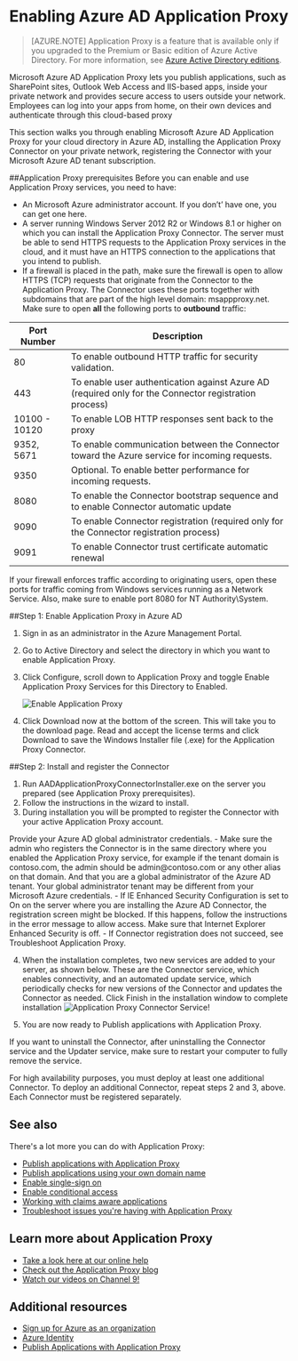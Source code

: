 <properties
	pageTitle="Enabling Azure AD Application Proxy"
	description="Covers how to get up and running with Azure AD Application Proxy."
	services="active-directory"
	documentationCenter=""
	authors="rkarlin"
	manager="StevenPo"
	editor=""/>

<tags
	ms.service="active-directory"
	ms.workload="identity"
	ms.tgt_pltfrm="na"
	ms.devlang="na"
	ms.topic="article"
	ms.date="10/12/2015"
	ms.author="rkarlin"/>

# Enabling Azure AD Application Proxy
> [AZURE.NOTE] Application Proxy is a feature that is available only if you upgraded to the Premium or Basic edition of Azure Active Directory. For more information, see [Azure Active Directory editions](active-directory-editions.md).

Microsoft Azure AD Application Proxy lets you publish applications, such as SharePoint sites, Outlook Web Access and IIS-based apps, inside your private network and provides secure access to users outside your network. Employees can log into your apps from home, on their own devices and authenticate through this cloud-based proxy

This section walks you through enabling Microsoft Azure AD Application Proxy for your cloud directory in Azure AD, installing the Application Proxy Connector on your private network, registering the Connector with your Microsoft Azure AD tenant subscription.

##Application Proxy prerequisites
Before you can enable and use Application Proxy services, you need to have:

- An Microsoft Azure administrator account. If you don’t’ have one, you can get one here.
- A server running Windows Server 2012 R2 or Windows 8.1 or higher on which you can install the Application Proxy Connector. The server must be able to send HTTPS requests to the Application Proxy services in the cloud, and it must have an HTTPS connection to the applications that you intend to publish. 
- If a firewall is placed in the path, make sure the firewall is open to allow HTTPS (TCP) requests that originate from the Connector to the Application Proxy. The Connector uses these ports together with subdomains that are part of the high level domain: msappproxy.net. Make sure to open **all** the following ports to **outbound** traffic:

Port Number | Description
--- | ---
80 | To enable outbound HTTP traffic for security validation.
443 | To enable user authentication against Azure AD (required only for the Connector registration process)
10100 - 10120 | To enable LOB HTTP responses sent back to the proxy
9352, 5671 | To enable communication between the Connector toward the Azure service for incoming requests.
9350 | Optional. To enable better performance for incoming requests.
8080 | To enable the Connector bootstrap sequence and to enable Connector automatic update
9090 | To enable Connector registration (required only for the Connector registration process)
9091 | To enable Connector trust certificate automatic renewal
 
If your firewall enforces traffic according to originating users, open these ports for traffic coming from Windows services running as a Network Service. Also, make sure to enable port 8080 for NT Authority\System.


##Step 1: Enable Application Proxy in Azure AD
1. Sign in as an administrator in the Azure Management Portal.
2. Go to Active Directory and select the directory in which you want to enable Application Proxy.
3. Click Configure, scroll down to Application Proxy and toggle Enable Application Proxy Services for this Directory to Enabled.

	![Enable Application Proxy](./media/active-directory-application-proxy-enable/app_proxy_enable.png) <p>
4. Click Download now at the bottom of the screen. This will take you to the download page. Read and accept the license terms and click Download to save the Windows Installer file (.exe) for the Application Proxy Connector. 

##Step 2: Install and register the Connector
1. Run AADApplicationProxyConnectorInstaller.exe on the server you prepared (see Application Proxy prerequisites).
2. Follow the instructions in the wizard to install.
3. During installation you will be prompted to register the Connector with your active Application Proxy account.
<p>Provide your Azure AD global administrator credentials.
- Make sure the admin who registers the Connector is in the same directory where you enabled the Application Proxy service, for example if the tenant domain is contoso.com, the admin should be admin@contoso.com or any other alias on that domain. And that you are a global administrator of the Azure AD tenant. Your global administrator tenant may be different from your Microsoft Azure credentials.
- If IE Enhanced Security Configuration is set to On on the server where you are installing the Azure AD Connector, the registration screen might be blocked. If this happens, follow the instructions in the error message to allow access. Make sure that Internet Explorer Enhanced Security is off.
- If Connector registration does not succeed, see Troubleshoot Application Proxy.

4. When the installation completes, two new services are added to your server, as shown below. These are the Connector service, which enables connectivity, and an automated update service, which periodically checks for new versions of the Connector and updates the Connector as needed. Click Finish in the installation window to complete installation
	![Application Proxy Connector Service!](./media/active-directory-application-proxy-enable/app_proxy_services.png) <p>
5. You are now ready to Publish applications with Application Proxy.

If you want to uninstall the Connector, after uninstalling the Connector service and the Updater service, make sure to restart your computer to fully remove the service.
<p>For high availability purposes, you must deploy at least one additional Connector. To deploy an additional Connector, repeat steps 2 and 3, above. Each Connector must be registered separately.



## See also
There's a lot more you can do with Application Proxy:

- [Publish applications with Application Proxy](active-directory-application-proxy-publish.md)
- [Publish applications using your own domain name](active-directory-application-proxy-custom-domains.md)
- [Enable single-sign on](active-directory-application-proxy-sso-using-kcd.md)
- [Enable conditional access](active-directory-application-proxy-conditional-access.md)
- [Working with claims aware applications](active-directory-application-proxy-claims-aware-apps.md)
- [Troubleshoot issues you're having with Application Proxy](active-directory-application-proxy-troubleshoot.md)

## Learn more about Application Proxy
- [Take a look here at our online help](active-directory-application-proxy-enable.md)
- [Check out the Application Proxy blog](http://blogs.technet.com/b/applicationproxyblog/)
- [Watch our videos on Channel 9!](http://channel9.msdn.com/events/Ignite/2015/BRK3864)

## Additional resources

* [Sign up for Azure as an organization](..sign-up-organization.md)
* [Azure Identity](..fundamentals-identity.md)
* [Publish Applications with Application Proxy](active-directory-application-proxy-publish.md)
